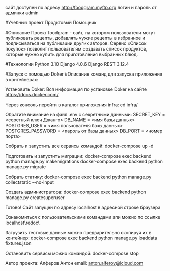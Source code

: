 сайт доступен по адресу http://foodgram.myftp.org
логин и пароль от админки admin

#Учебный проект Продктовый Помощник

#Описание
Проект foodgram - сайт, на котором пользователи могут публиковать рецепты, добавлять чужие рецепты в избранное и подписываться на публикации других авторов. Сервис «Список покупок» позволит пользователям создавать список продуктов, которые нужно купить для приготовления выбранных блюд.

#Технологии
Python 3.10
Django 4.0.6
Django REST 3.12.4

#Запуск с помощью Doker
#Описание команд для запуска приложения в контейнерах:

Установить Doker:
Вся информация по установке Doker на сайте https://docs.docker.com/

Через консоль перейти в каталог приложения infra:
cd infra/

Обратите внимание на файл .env с секретными данными:
SECRET_KEY = <серетный ключ Джанго>
DB_NAME = <имя базы данных>
POSTGRES_USER = <имя пользователя базы данных>
POSTGRES_PASSWORD = <пароль от базы данных>
DB_PORT = <номер порта>

Собрать и запустить все сервисы командой:
docker-compose up -d

Подготовить и запустить миграции:
docker-compose exec backend python manage.py makemigrations
docker-compose exec backend python manage.py migrate

Собрать статику:
docker-compose exec backend python manage.py collectstatic --no-input

Создать администратора:
docker-compose exec backend python manage.py createsuperuser

Готово!
Сайт запущен по адресу localhost в адресной строке браузера

Ознакомиться с пользовательскими командами апи можно по ссылке localhost\redoc\

Загрузить тестовые данные можно предварительно скопируя их в контейнер:
docker-compose exec backend python manage.py loaddata fixtures.json

Остановить сервисы можно командой:
docker-compose stop

Автор проекта:
Алферов Антон email: anton.alferov@icloud.com